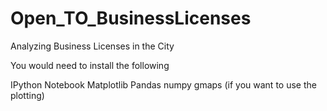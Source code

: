 # Open_TO_BusinessLicenses
Analyzing Business Licenses in the City

You would need to install the following

IPython Notebook
Matplotlib
Pandas
numpy
gmaps (if you want to use the plotting)
